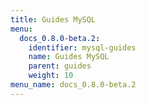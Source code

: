 ```yaml
---
title: Guides MySQL
menu:
  docs_0.8.0-beta.2:
    identifier: mysql-guides
    name: Guides MySQL
    parent: guides
    weight: 10
menu_name: docs_0.8.0-beta.2
---
```

